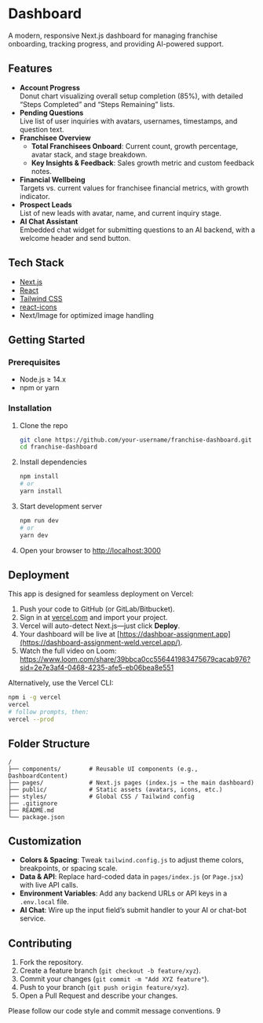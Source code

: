 # Dashboard

A modern, responsive Next.js dashboard for managing franchise onboarding, tracking progress, and providing AI-powered support.

## Features

- **Account Progress**  
  Donut chart visualizing overall setup completion (85%), with detailed “Steps Completed” and “Steps Remaining” lists.
- **Pending Questions**  
  Live list of user inquiries with avatars, usernames, timestamps, and question text.
- **Franchisee Overview**  
  - **Total Franchisees Onboard**: Current count, growth percentage, avatar stack, and stage breakdown.  
  - **Key Insights & Feedback**: Sales growth metric and custom feedback notes.
- **Financial Wellbeing**  
  Targets vs. current values for franchisee financial metrics, with growth indicator.
- **Prospect Leads**  
  List of new leads with avatar, name, and current inquiry stage.
- **AI Chat Assistant**  
  Embedded chat widget for submitting questions to an AI backend, with a welcome header and send button.

## Tech Stack

- [Next.js](https://nextjs.org/)  
- [React](https://reactjs.org/)  
- [Tailwind CSS](https://tailwindcss.com/)  
- [react-icons](https://react-icons.github.io/react-icons/)  
- Next/Image for optimized image handling

## Getting Started

### Prerequisites

- Node.js ≥ 14.x  
- npm or yarn

### Installation

1. Clone the repo  
   ```bash
   git clone https://github.com/your-username/franchise-dashboard.git
   cd franchise-dashboard
   ```
2. Install dependencies  
   ```bash
   npm install
   # or
   yarn install
   ```
3. Start development server  
   ```bash
   npm run dev
   # or
   yarn dev
   ```
4. Open your browser to [http://localhost:3000](http://localhost:3000)

## Deployment

This app is designed for seamless deployment on Vercel:

1. Push your code to GitHub (or GitLab/Bitbucket).  
2. Sign in at [vercel.com](https://vercel.com) and import your project.  
3. Vercel will auto-detect Next.js—just click **Deploy**.  
4. Your dashboard will be live at [https://dashboar-assignment.app](https://dashboard-assignment-weld.vercel.app/).
5. Watch the full video on Loom: https://www.loom.com/share/39bbca0cc556441983475679cacab976?sid=2e7e3af4-0468-4235-afe5-eb06bea8e551

Alternatively, use the Vercel CLI:

```bash
npm i -g vercel
vercel
# follow prompts, then:
vercel --prod
```

## Folder Structure

```text
/
├── components/        # Reusable UI components (e.g., DashboardContent)
├── pages/             # Next.js pages (index.js → the main dashboard)
├── public/            # Static assets (avatars, icons, etc.)
├── styles/            # Global CSS / Tailwind config
├── .gitignore
├── README.md
└── package.json
```

## Customization

- **Colors & Spacing**: Tweak `tailwind.config.js` to adjust theme colors, breakpoints, or spacing scale.  
- **Data & API**: Replace hard-coded data in `pages/index.js` (or `Page.jsx`) with live API calls.  
- **Environment Variables**: Add any backend URLs or API keys in a `.env.local` file.  
- **AI Chat**: Wire up the input field’s submit handler to your AI or chat-bot service.

## Contributing

1. Fork the repository.  
2. Create a feature branch (`git checkout -b feature/xyz`).  
3. Commit your changes (`git commit -m "Add XYZ feature"`).  
4. Push to your branch (`git push origin feature/xyz`).  
5. Open a Pull Request and describe your changes.

Please follow our code style and commit message conventions.
9

